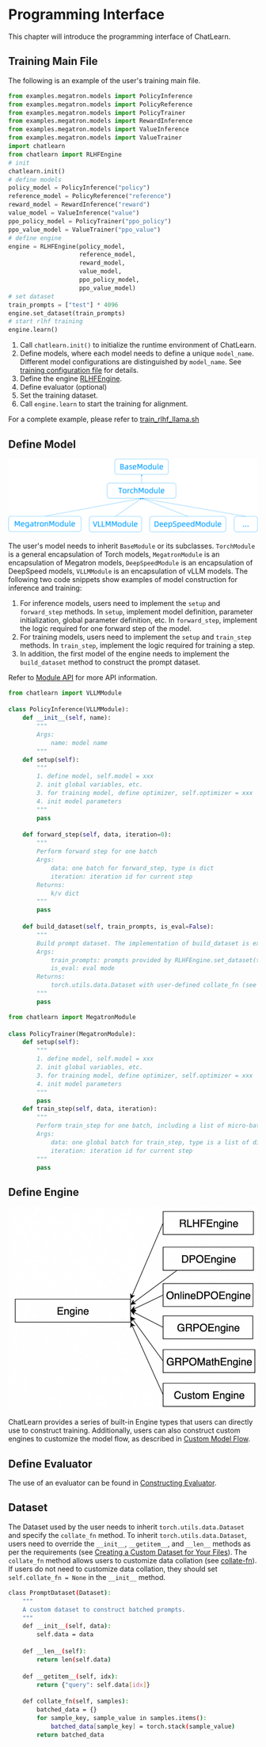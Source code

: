 # Programming Interface
This chapter will introduce the programming interface of ChatLearn.

## Training Main File
The following is an example of the user's training main file.

```python
from examples.megatron.models import PolicyInference
from examples.megatron.models import PolicyReference
from examples.megatron.models import PolicyTrainer
from examples.megatron.models import RewardInference
from examples.megatron.models import ValueInference
from examples.megatron.models import ValueTrainer
import chatlearn
from chatlearn import RLHFEngine
# init
chatlearn.init()
# define models
policy_model = PolicyInference("policy")
reference_model = PolicyReference("reference")
reward_model = RewardInference("reward")
value_model = ValueInference("value")
ppo_policy_model = PolicyTrainer("ppo_policy")
ppo_value_model = ValueTrainer("ppo_value")
# define engine
engine = RLHFEngine(policy_model,
                    reference_model,
                    reward_model,
                    value_model,
                    ppo_policy_model,
                    ppo_value_model)
# set dataset
train_prompts = ["test"] * 4096
engine.set_dataset(train_prompts)
# start rlhf training
engine.learn()
```

1. Call `chatlearn.init()` to initialize the runtime environment of ChatLearn.
2. Define models, where each model needs to define a unique `model_name`. Different model configurations are distinguished by `model_name`. See [training configuration file](config_yaml.md) for details.
3. Define the engine [RLHFEngine](api/engine.rst).
4. Define evaluator (optional)
4. Set the training dataset.
5. Call `engine.learn` to start the training for alignment. 

For a complete example, please refer to [train_rlhf_llama.sh](https://github.com/alibaba/ChatLearn/blob/main/examples/megatron/scripts/train_rlhf_llama.sh)

## Define Model

![image.png](../images/class.png)

The user's model needs to inherit `BaseModule` or its subclasses. `TorchModule` is a general encapsulation of Torch models, `MegatronModule` is an encapsulation of Megatron models, `DeepSpeedModule` is an encapsulation of DeepSpeed models, `VLLMModule` is an encapsulation of vLLM models. The following two code snippets show examples of model construction for inference and training:
1. For inference models, users need to implement the `setup` and `forward_step` methods. In `setup`, implement model definition, parameter initialization, global parameter definition, etc. In `forward_step`, implement the logic required for one forward step of the model.
2. For training models, users need to implement the `setup` and `train_step` methods. In `train_step`, implement the logic required for training a step.
3. In addition, the first model of the engine needs to implement the `build_dataset` method to construct the prompt dataset.

Refer to [Module API](api/module.rst) for more API information.

```python
from chatlearn import VLLMModule

class PolicyInference(VLLMModule):
    def __init__(self, name):
        """
        Args:
            name: model name
        """
    def setup(self):
        """
        1. define model, self.model = xxx
        2. init global variables, etc.
        3. for training model, define optimizer, self.optimizer = xxx
        4. init model parameters
        """
        pass

    def forward_step(self, data, iteration=0):
        """
        Perform forward step for one batch
        Args:
            data: one batch for forward_step, type is dict
            iteration: iteration id for current step
        Returns:
            k/v dict
        """
        pass

    def build_dataset(self, train_prompts, is_eval=False):
        """
        Build prompt dataset. The implementation of build_dataset is exclusive to PolicyInference, whereas other models are not required to adopt it.
        Args:
            train_prompts: prompts provided by RLHFEngine.set_dataset(train_prompts)
            is_eval: eval mode
        Returns:
            torch.utils.data.Dataset with user-defined collate_fn (see `Dataset`)
        """
        pass
```

```python
from chatlearn import MegatronModule

class PolicyTrainer(MegatronModule):
    def setup(self):
        """
        1. define model, self.model = xxx
        2. init global variables, etc.
        3. for training model, define optimizer, self.optimizer = xxx
        4. init model parameters
        """
        pass
    def train_step(self, data, iteration):
        """
        Perform train_step for one batch, including a list of micro-batches
        Args:
            data: one global batch for train_step, type is a list of dict, each dict is a micro-batch
            iteration: iteration id for current step
        """
        pass
```

## Define Engine

![image.png](../images/engine.jpg)

ChatLearn provides a series of built-in Engine types that users can directly use to construct training. Additionally, users can also construct custom engines to customize the model flow, as described in [Custom Model Flow](tutorial/custom_model_flow.md).

## Define Evaluator
The use of an evaluator can be found in [Constructing Evaluator](tutorial/evaluator.md).

## Dataset
The Dataset used by the user needs to inherit `torch.utils.data.Dataset` and specify the `collate_fn` method. To inherit `torch.utils.data.Dataset`, users need to override the `__init__`, `__getitem__`, and `__len__` methods as per the requirements (see [Creating a Custom Dataset for Your Files](https://pytorch.org/tutorials/beginner/basics/data_tutorial.html#creating-a-custom-dataset-for-your-files)). The `collate_fn` method allows users to customize data collation (see [collate-fn](https://pytorch.org/docs/stable/data.html#dataloader-collate-fn)). If users do not need to customize data collation, they should set `self.collate_fn = None` in the `__init__` method.

```bash
class PromptDataset(Dataset):
    """
    A custom dataset to construct batched prompts.
    """
    def __init__(self, data):
        self.data = data

    def __len__(self):
        return len(self.data)

    def __getitem__(self, idx):
        return {"query": self.data[idx]}

    def collate_fn(self, samples):
        batched_data = {}
        for sample_key, sample_value in samples.items():
            batched_data[sample_key] = torch.stack(sample_value)
        return batched_data
```
